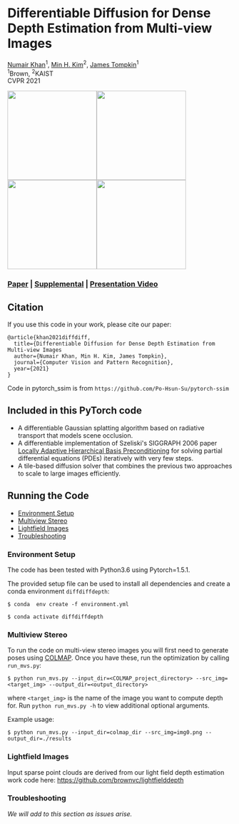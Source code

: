 
# Differentiable Diffusion for Dense Depth Estimation from Multi-view Images
[Numair Khan](https://cs.brown.edu/~nkhan6)<sup>1</sup>,
[Min H. Kim](http://vclab.kaist.ac.kr/minhkim/)<sup>2</sup>,
[James Tompkin](http://www.jamestompkin.com)<sup>1</sup><br>
<sup>1</sup>Brown, <sup>2</sup>KAIST<br>
CVPR 2021

<img src="http://visual.cs.brown.edu/projects/diffdiffdepth-webpage/img/teaser_dino_rgb.png" width=200px><img src="http://visual.cs.brown.edu/projects/diffdiffdepth-webpage/img/teaser_dino_depth.gif" width=200px><img src="http://visual.cs.brown.edu/projects/diffdiffdepth-webpage/img/teaser_lego_rgb.png" width=200px><img src="http://visual.cs.brown.edu/projects/diffdiffdepth-webpage/img/teaser_lego_depth.gif" width=200px>

### [Paper](http://arxiv.org/abs/2106.08917) | [Supplemental](http://visual.cs.brown.edu/projects/diffdiffdepth-webpage/docs/khan2021_diffdiffdepth_supp.pdf) | [Presentation Video](http://visual.cs.brown.edu/projects/diffdiffdepth-webpage/video/diffdiffdepth_cvpr2021.mp4) 

## Citation
If you use this code in your work, please cite our paper:

```
@article{khan2021diffdiff,
  title={Differentiable Diffusion for Dense Depth Estimation from Multi-view Images
  author={Numair Khan, Min H. Kim, James Tompkin},
  journal={Computer Vision and Pattern Recognition},
  year={2021}
}
```
Code in pytorch_ssim is from `https://github.com/Po-Hsun-Su/pytorch-ssim`

## Included in this PyTorch code

* A differentiable Gaussian splatting algorithm based on radiative transport that models scene occlusion.
* A differentiable implementation of Szeliski's SIGGRAPH 2006 paper [Locally Adaptive Hierarchical Basis Preconditioning](https://dl.acm.org/doi/10.1145/1179352.1142005) for solving partial differential equations (PDEs) iteratively with very few steps.  
* A tile-based diffusion solver that combines the previous two approaches to scale to large images efficiently.

## Running the Code
* [Environment Setup](#environment)
* [Multiview Stereo](#mvs)
* [Lightfield Images](#lightfields)
* [Troubleshooting](#troubleshooting)

### Environment Setup
The code has been tested with Python3.6 using Pytorch=1.5.1.

The provided setup file can be used to install all dependencies and create a conda environment `diffdiffdepth`:

```$ conda  env create -f environment.yml```

```$ conda activate diffdiffdepth```

### Multiview Stereo
To run the code on multi-view stereo images you will first need to generate poses using [COLMAP](https://colmap.github.io). Once you have these, run the optimization by calling `run_mvs.py`:

```$ python run_mvs.py --input_dir=<COLMAP_project_directory> --src_img=<target_img> --output_dir=<output_directory>```

where `<target_img>` is the name of the image you want to compute depth for. Run `python run_mvs.py -h` to view additional optional arguments.

Example usage:

```$ python run_mvs.py --input_dir=colmap_dir --src_img=img0.png --output_dir=./results```

### Lightfield Images

Input sparse point clouds are derived from our light field depth estimation work code here: https://github.com/brownvc/lightfielddepth

### Troubleshooting

_We will add to this section as issues arise._
